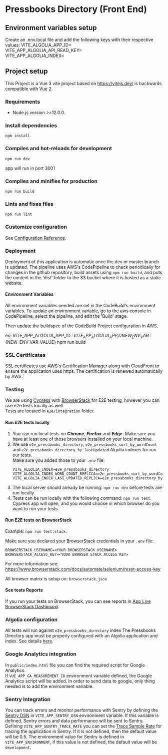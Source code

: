 # Pressbooks Directory (Front End)

## Environment variables setup
Create an .env.local file and add the following keys with their respective values:
VITE_ALGOLIA_APP_ID=  
VITE_APP_ALGOLIA_API_READ_KEY=  
VITE_APP_ALGOLIA_INDEX=  

## Project setup

This Project is a Vue 3 vite project based on https://vitejs.dev/ is backwards compatible with Vue 2.

### Requirements

- Node.js version >=12.0.0.

### Install dependencies
```
npm install
```

### Compiles and hot-reloads for development
```
npm run dev
```
app will run in port 3001

### Compiles and minifies for production
```
npm run build
```

### Lints and fixes files
```
npm run lint
```

### Customize configuration

See [Configuration Reference](https://vitejs.dev/).
### Deployment
Deployment of this application is automatic once the dev or master branch is updated.
The pipeline uses AWS's CodePipeline to check periodically for changes in the github repository, 
build assets using `npm run build`, 
and puts the content in the 'dist' folder to the S3 bucket where it is hosted as a static website.

#### Environment Variables
All environment variables needed are set in the CodeBuild's environment variables.
To update an environment variable, go to the aws console in CodePipeline, select the pipeline, and
edit the 'Build' stage.

Then update the buildspec of the CodeBuild Project configuration in AWS.

ex: VITE_APP_ALGOLIA_APP_ID=${VITE_APP_ALGOLIA_APP_ID} NEW_ENV_VAR=${NEW_ENV_VAR_VALUE} npm run build

### SSL Certificates
SSL certificates use AWS's Certification Manager along with CloudFront
to ensure the application uses https. The certification is renewed automatically by AWS.

### Testing
We are using [Cypress](https://www.cypress.io/) with [BrowserStack](https://browserstack.com) for E2E testing, however you can use e2e tests locally as well.  
Tests are located in `e2e/integration` folder.
#### Run E2E tests locally

1. You can run local tests on **Chrome**, **Firefox** and **Edge**. Make sure you have at least one of those browsers installed on your local machine.
1. We use `e2e_pressbooks_directory`, `e2e_pressbooks_sort_by_wordCount` and `e2e_pressbooks_directory_by_lastUpdated` Algolia indexes for run our tests.  
   Make sure you added those to your `.env` file:
   ```
   VITE_ALGOLIA_INDEX=e2e_pressbooks_directory
   VITE_ALGOLIA_INDEX_WORD_COUNT_REPLICA=e2e_pressbooks_sort_by_wordCount
   VITE_ALGOLIA_INDEX_LAST_UPDATED_REPLICA=e2e_pressbooks_directory_by_lastUpdated
   ```
1. The local server should already be running: `npm run dev` before tests are run locally.
1. Tests can be run locally with the following command:  `npm run test`. Cypress app will open, and you would choose in which browser do you want to run your tests

#### Run E2E tests on BrowserStack

Example: `npm run test:stack`.

Make sure you declared your BrowserStack credentials in your `.env` file:
```
BROWSERSTACK_USERNAME=<YOUR BROWSERSTACK USERNAME>
BROWSERSTACK_ACCESS_KEY=<YOUR BROWSER STACK ACCESS KEY>
```
For more information see: https://www.browserstack.com/docs/automate/selenium/reset-access-key

All browser matrix is setup on: `browserstack.json`

#### See tests Reports
If you run your tests on BrowserStack, you can see reports in [App Live BrowserStack Dashboard](https://automate.browserstack.com/dashboard/v2/). 

### Algolia configuration
All tests will run against `e2e_pressbooks_directory` index
The Pressbooks Directory app must be properly configured with an Algolia application and index. See details [here](https://docs.google.com/document/d/1SNf7jIelkXwzzAxEbGSjEL59GMDeh3o3wH7myY3LfBM/edit#).

### Google Analytics integration
In `public/index.html` file you can find the required script for Google Analytics.  
If `VUE_APP_GA_MEASUREMENT_ID` environment variable defined, the Google Analytics script will be added. 
In order to send data to google, only thing needed is to add the environment variable.

### Sentry Integration
You can track errors and monitor performance with Sentry by defining the [Sentry DSN](https://docs.sentry.io/platforms/javascript/guides/vue/configuration/options/#dsn) in
`VITE_APP_SENTRY_DSN` environment variable. If this variable is defined, Sentry errors
and data performance will be sent to Sentry.  
Defining `VITE_APP_SENTRY_TRACE_RATE` you can set the [Trace Sample Rate](https://docs.sentry.io/platforms/javascript/guides/vue/configuration/options/#tracesSampleRate) for tracing 
the application in Sentry. If it is not defined, then the default value will be 0.5.
The environment value for Sentry is defined in `VITE_APP_ENVIRONMENT`, if this value is not defined, the default 
value will be `development`.